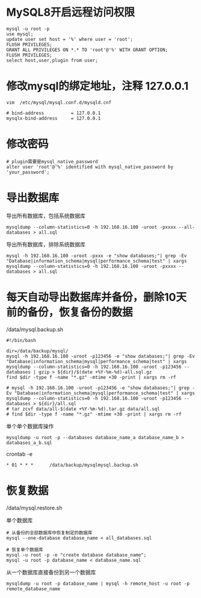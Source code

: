 # MySQL8开启远程访问权限

	mysql -u root -p
	use mysql;
	update user set host = '%' where user = 'root';
	FLUSH PRIVILEGES;
	GRANT ALL PRIVILEGES ON *.* TO 'root'@'%' WITH GRANT OPTION;
	FLUSH PRIVILEGES;
	select host,user,plugin from user;
	
# 修改mysql的绑定地址，注释 127.0.0.1
	vim  /etc/mysql/mysql.conf.d/mysqld.cnf
		
	# bind-address          = 127.0.0.1
	mysqlx-bind-address     = 127.0.0.1

# 修改密码
	# plugin需要是mysql_native_password
	alter user 'root'@'%' identified with mysql_native_password by 'your_password';
	

# 导出数据库
导出所有数据库，包括系统数据库

	mysqldump --column-statistics=0 -h 192.168.16.100 -uroot -pxxxx --all-databases > all.sql
	
导出所有数据库，排除系统数据库

	mysql -h 192.168.16.100 -uroot -pxxx -e "show databases;"| grep -Ev "Database|information_schema|mysql|performance_schema|test" | xargs mysqldump --column-statistics=0 -h 192.168.16.100 -uroot -pxxxx --databases > all.sql
	
# 每天自动导出数据库并备份，删除10天前的备份，恢复备份的数据 
/data/mysql.backup.sh

	#!/bin/bash
	
	dir=/data/backup/mysql/
	mysql -h 192.168.16.100 -uroot -p123456 -e "show databases;"| grep -Ev "Database|information_schema|mysql|performance_schema|test" | xargs mysqldump --column-statistics=0 -h 192.168.16.100 -uroot -p123456 --databases | gzip > ${dir}/$(date +%Y-%m-%d)-all.sql.gz
	find $dir -type f -name "*.gz" -mtime +30 -print | xargs rm -rf
	
	# mysql -h 192.168.16.100 -uroot -p123456 -e "show databases;"| grep -Ev "Database|information_schema|mysql|performance_schema|test" | xargs mysqldump --column-statistics=0 -h 192.168.16.100 -uroot -p123456 --databases > ${dir}/all.sql
	# tar zcvf data/all-$(date +%Y-%m-%d).tar.gz data/all.sql
	# find $dir -type f -name "*.gz" -mtime +30 -print | xargs rm -rf
	
单个单个数据库操作
	
	mysqldump -u root -p --databases database_name_a database_name_b > databases_a_b.sql
	
crontab -e 

	* 01 * * *      /data/backup/mysqlmysql.backup.sh
	
# 恢复数据
/data/mysql.restore.sh
	
	
	

单个数据库
	
	# 从备份的全部数据库中恢复制定的数据库 
	mysql --one-database database_name < all_databases.sql
	
	# 恢复单个数据库
	mysql -u root -p -e "create database database_name";
	mysql -u root -p database_name < database_name.sql


从一个数据库直接备份到另一个数据库

	mysqldump -u root -p database_name | mysql -h remote_host -u root -p remote_database_name



